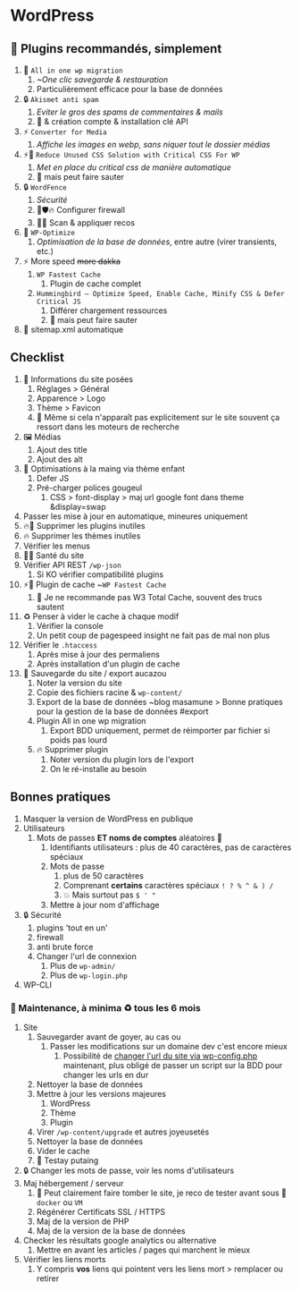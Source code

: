 # WordPress

## 🔌 Plugins recommandés, simplement

1. 💾 `All in one wp migration`
   1. *~One clic savegarde & restauration*
   2. Particulièrement efficace pour la base de données
2. 🔒️ `Akismet anti spam`
   1. *Eviter le gros des spams de commentaires & mails*
   2. 🔧 & création compte & installation clé API
3. ⚡️ `Converter for Media`
   1. *Affiche les images en webp, sans niquer tout le dossier médias*
4. ⚡️💄 `Reduce Unused CSS Solution with Critical CSS For WP`
   1. *Met en place du critical css de manière automatique*
   2. 🚨 mais peut faire sauter
5. 🔒️ `WordFence`
   1. *Sécurité*
   2. 🔧🛡️🔥 Configurer firewall
   3. 🔧📡 Scan & appliquer recos
6. 🧹 `WP-Optimize`
   1. *Optimisation de la base de données*, entre autre (virer transients, etc.)
7. ⚡️ More speed ~~more dakka~~
   1. `WP Fastest Cache`
      1. Plugin de cache complet
   2. `Hummingbird – Optimize Speed, Enable Cache, Minify CSS & Defer Critical JS`
      1. Différer chargement ressources
      2. 🚨 mais peut faire sauter
8. 🤖 sitemap.xml automatique

## Checklist

1. 💬 Informations du site posées
   1. Réglages > Général
   2. Apparence > Logo
   3. Thème > Favicon
   4. 🚨 Même si cela n'apparaît pas explicitement sur le site souvent ça ressort dans les moteurs de recherche
2. 🖼️ Médias
   1. Ajout des title
   2. Ajout des alt
3. 💪 Optimisations à la maing via thème enfant
   1. Defer JS
   2. Pré-charger polices gougeul
      1. CSS > font-display > maj url google font dans theme &display=swap
4. Passer les mise à jour en automatique, mineures uniquement
5. 🔥🔌 Supprimer les plugins inutiles
6. 🔥 Supprimer les thèmes inutiles
7. Vérifier les menus
8. 👨‍⚕️ Santé du site
9. Vérifier API REST `/wp-json`
    1. Si KO vérifier compatibilité plugins
10. ⚡️🔌 Plugin de cache ~`WP Fastest Cache`
      1. 🚨 Je ne recommande pas W3 Total Cache, souvent des trucs sautent
11. ♻️ Penser à vider le cache à chaque modif
    1. Vérifier la console
    2. Un petit coup de pagespeed insight ne fait pas de mal non plus
12. Vérifier le `.htaccess`
    1. Après mise à jour des permaliens
    2. Après installation d'un plugin de cache
13. 💾 Sauvegarde du site / export aucazou
    1. Noter la version du site
    2. Copie des fichiers racine & `wp-content/`
    3. Export de la base de données ~blog masamune > Bonne pratiques pour la gestion de la base de données #export
    4. Plugin All in one wp migration
       1. Export BDD uniquement, permet de réimporter par fichier si poids pas lourd
    5. 🔥 Supprimer plugin
       1. Noter version du plugin lors de l'export
       2. On le ré-installe au besoin

## Bonnes pratiques

1. Masquer la version de WordPress en publique
2. Utilisateurs
   1. Mots de passes **ET noms de comptes** aléatoires 🔀
      1. Identifiants utilisateurs : plus de 40 caractères, pas de caractères spéciaux
      2. Mots de passe
         1. plus de 50 caractères
         2. Comprenant **certains** caractères spéciaux `! ? % ^ & ) /`
         3. 💥 Mais surtout pas `$ ' "`
      3. Mettre à jour nom d'affichage
3. 🔒️ Sécurité
   1. plugins 'tout en un'
   2. firewall
   3. anti brute force
   4. Changer l'url de connexion
      1. Plus de `wp-admin/`
      2. Plus de `wp-login.php`
4. WP-CLI

### 🧹 Maintenance, à minima ♻️ tous les 6 mois

1. Site
   1. Sauvegarder avant de goyer, au cas ou
      1. Passer les modifications sur un domaine dev c'est encore mieux
         1. Possibilité de [changer l'url du site via wp-config.php](https://wordpress.org/documentation/article/changing-the-site-url/) maintenant, plus obligé de passer un script sur la BDD pour changer les urls en dur
   2. Nettoyer la base de données
   3. Mettre à jour les versions majeures
      1. WordPress
      2. Thème
      3. Plugin
   4. Virer `/wp-content/upgrade` et autres joyeusetés
   5. Nettoyer la base de données
   6. Vider le cache
   7. 📌 Testay putaing
2. 🔒️ Changer les mots de passe, voir les noms d'utilisateurs
3. Maj hébergement / serveur
   1. 🚨 Peut clairement faire tomber le site, je reco de tester avant sous 🐳 `docker` ou `VM`
   2. Régénérer Certificats SSL / HTTPS
   3. Maj de la version de PHP
   4. Maj de la version de la base de données
4. Checker les résultats google analytics ou alternative
   1. Mettre en avant les articles / pages qui marchent le mieux
5. Vérifier les liens morts
    1. Y compris **vos** liens qui pointent vers les liens mort > remplacer ou retirer
